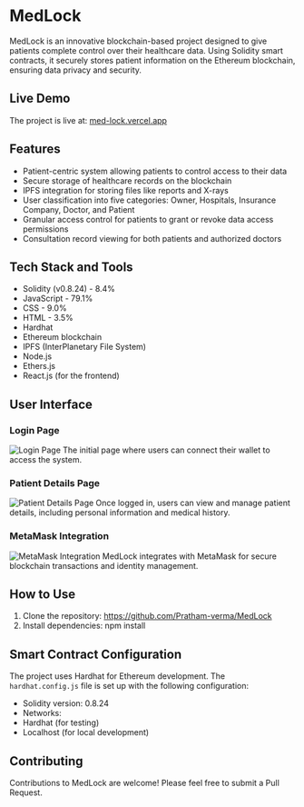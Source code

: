 # MedLock

MedLock is an innovative blockchain-based project designed to give patients complete control over their healthcare data. Using Solidity smart contracts, it securely stores patient information on the Ethereum blockchain, ensuring data privacy and security.

## Live Demo

The project is live at: [med-lock.vercel.app](https://med-lock.vercel.app)

## Features

- Patient-centric system allowing patients to control access to their data
- Secure storage of healthcare records on the blockchain
- IPFS integration for storing files like reports and X-rays
- User classification into five categories: Owner, Hospitals, Insurance Company, Doctor, and Patient
- Granular access control for patients to grant or revoke data access permissions
- Consultation record viewing for both patients and authorized doctors

## Tech Stack and Tools

- Solidity (v0.8.24) - 8.4%
- JavaScript - 79.1%
- CSS - 9.0%
- HTML - 3.5%
- Hardhat
- Ethereum blockchain
- IPFS (InterPlanetary File System)
- Node.js
- Ethers.js
- React.js (for the frontend)

## User Interface

### Login Page
![Login Page](Blockchain_Based_Medical_record_System\app\src\assets\app/src/assets/medlock.ss.png)
The initial page where users can connect their wallet to access the system.

### Patient Details Page
![Patient Details Page](Blockchain_Based_Medical_record_System\app\src\assets\app/src/assets/2medlock.ss.png)
Once logged in, users can view and manage patient details, including personal information and medical history.

### MetaMask Integration
![MetaMask Integration](Blockchain_Based_Medical_record_System\app\src\assets\app/src/assets/3medlock.ss.png)
MedLock integrates with MetaMask for secure blockchain transactions and identity management.

## How to Use

1. Clone the repository:  https://github.com/Pratham-verma/MedLock 
2. Install dependencies:   npm install 

## Smart Contract Configuration

The project uses Hardhat for Ethereum development. The `hardhat.config.js` file is set up with the following configuration:

- Solidity version: 0.8.24
- Networks:
- Hardhat (for testing)
- Localhost (for local development)

## Contributing

Contributions to MedLock are welcome! Please feel free to submit a Pull Request.
